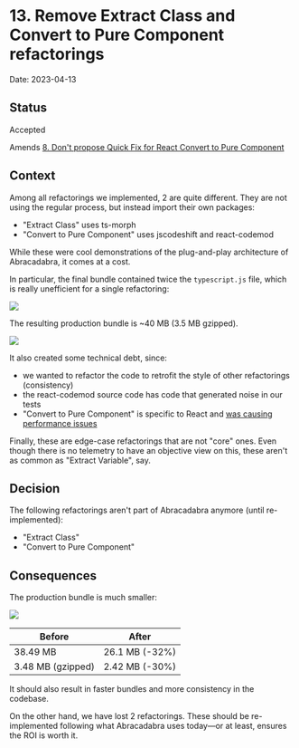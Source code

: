 # 13. Remove Extract Class and Convert to Pure Component refactorings

Date: 2023-04-13

## Status

Accepted

Amends [8. Don't propose Quick Fix for React Convert to Pure Component](0008-don-t-propose-quick-fix-for-react-convert-to-pure-component.md)

## Context

Among all refactorings we implemented, 2 are quite different. They are not using the regular process, but instead import their own packages:

- "Extract Class" uses ts-morph
- "Convert to Pure Component" uses jscodeshift and react-codemod

While these were cool demonstrations of the plug-and-play architecture of Abracadabra, it comes at a cost.

In particular, the final bundle contained twice the `typescript.js` file, which is really unefficient for a single refactoring:

![](https://github.com/nicoespeon/abracadabra/blob/main/docs/adr/13-bundle-before.png?raw=true)

The resulting production bundle is ~40 MB (3.5 MB gzipped).

![](https://github.com/nicoespeon/abracadabra/blob/main/docs/adr/13-bundle-before-size.png?raw=true)

It also created some technical debt, since:

- we wanted to refactor the code to retrofit the style of other refactorings (consistency)
- the react-codemod source code has code that generated noise in our tests
- "Convert to Pure Component" is specific to React and [was causing performance issues](0008-don-t-propose-quick-fix-for-react-convert-to-pure-component.md)

Finally, these are edge-case refactorings that are not "core" ones. Even though there is no telemetry to have an objective view on this, these aren't as common as "Extract Variable", say.

## Decision

The following refactorings aren't part of Abracadabra anymore (until re-implemented):

- "Extract Class"
- "Convert to Pure Component"

## Consequences

The production bundle is much smaller:

![](https://github.com/nicoespeon/abracadabra/blob/main/docs/adr/13-bundle-after.png?raw=true)

| Before            | After          |
| ----------------- | -------------- |
| 38.49 MB          | 26.1 MB (-32%) |
| 3.48 MB (gzipped) | 2.42 MB (-30%) |

It should also result in faster bundles and more consistency in the codebase.

On the other hand, we have lost 2 refactorings. These should be re-implemented following what Abracadabra uses today—or at least, ensures the ROI is worth it.
